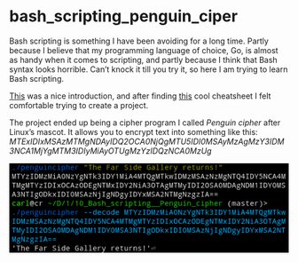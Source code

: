 # bash_scripting_penguin_ciper
Bash scripting is something I have been avoiding for a long time.
Partly because I believe that my programming language of choice, Go, is almost as handy when it comes to scripting, and partly because I think that Bash syntax looks horrible.
Can’t knock it till you try it, so here I am trying to learn Bash scripting.

[This](https://www.howtogeek.com/67469/the-beginners-guide-to-shell-scripting-the-basics/) was a nice introduction, and after finding [this](https://devhints.io/bash) cool cheatsheet I felt comfortable trying to create a project.

The project ended up being a cipher program I called *Penguin cipher* after Linux’s mascot.
It allows you to encrypt text into something like this: *MTExIDIxMSAzMTMgNDAyIDQ2OCA0NjQgMTU5IDI0MSAyMzAgMzY3IDM3NCA1MjYgMTM3IDIyMiAyOTUgMzYzIDQzNCA0MzUg*

![](screenshot.png)
